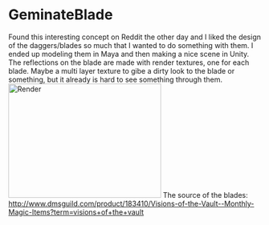 # GeminateBlade
Found this interesting concept on Reddit the other day and I liked the design of the daggers/blades so much that I wanted to do something with them. I ended up modeling them in Maya and then making a nice scene in Unity. The reflections on the blade are made with render textures, one for each blade. Maybe a multi layer texture to gibe a dirty look to the blade or something, but it already is hard to see something through them.
<img src="http://i.imgur.com/wvsEg1D.jpg" alt="Render" style="width:304px;height:228px;">
The source of the blades:
http://www.dmsguild.com/product/183410/Visions-of-the-Vault--Monthly-Magic-Items?term=visions+of+the+vault
